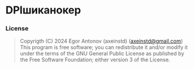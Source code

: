 # DPIшиканокер


### License
> Copyrigth (C) 2024 Egor Antonov (axeinstd) (axeinstd@gmail.com)
This program is free software; you can redistribute it and/or modify it under the terms of the GNU General Public License as published by the Free Software Foundation; either version 3 of the License.